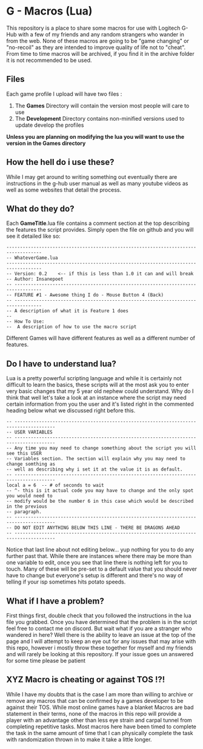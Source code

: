 # G - Macros (Lua)
This repository is a place to share some macros for use with Logitech G-Hub with a few of my friends and any random strangers who wander in from the web. None of these macros are going to be "game changing" or "no-recoil" as they are intended to improve quality of life not to "cheat". From time to time macros will be archived, if you find it in the archive folder it is not recommended to be used. 


## Files

Each game profile I upload will have two files :

 1. The **Games** Directory will contain the version most people will care to use
 2. The **Development** Directory contains non-minified versions used to update develop the profiles

**Unless you are planning on modifying the lua you will want to use the version in the Games directory**


## How the hell do i use these?

While I may get around to writing something out eventually there are instructions in the g-hub user manual as well as many youtube videos as well as some websites that detail the process.

## What do they do?

Each **GameTitle**.lua file contains a comment section at the top describing the features the script provides.
Simply open the file on github and you will see it detailed like so:

    -----------------------------------------------------------------------------------
    -- WhateverGame.lua
    -----------------------------------------------------------------------------------
    -- Version: 0.2    <-- if this is less than 1.0 it can and will break
    -- Author: Insanepoet
    -- --------------------------------------------------------------------------------
    -- FEATURE #1 - Awesome thing I do - Mouse Button 4 (Back)
    -- --------------------------------------------------------------------------------
    -- A description of what it is Feature 1 does
    --
    -- How To Use:
    --  A description of how to use the macro script

Different Games will have different features as well as a different number of features.

## Do I have to understand lua?
Lua is a pretty powerful scripting language and while it is certainly not difficult to learn the basics, these scripts will at the most ask you to enter very basic changes that my 5 year old nephew could understand. Why do I think that well let's take a look at an instance where the script may need certain information from you the user and it's listed right in the commented heading below what we discussed right before this.

    -- -------------------------------------------------------------------------------------
    -- USER VARIABLES
    -- ------------------------------------------------------------------------------------- 
    -- Any time you may need to change something about the script you will see this USER
    -- Variables section. The section will explain why you may need to change somthing as
    -- well as describing why i set it at the value it is as default.    
    -- -------------------------------------------------------------------------------------
    local a = 6  -- # of seconds to wait
    -- ^- this is it actual code you may have to change and the only spot you would need to
    -- modify would be the number 6 in this case which would be described in the previous 
    -- paragraph.
    -- -------------------------------------------------------------------------------------
    -- DO NOT EDIT ANYTHING BELOW THIS LINE - THERE BE DRAGONS AHEAD
    -- -------------------------------------------------------------------------------------
Notice that last line about not editing below... yup nothing for you to do any further past that. While there are instances where there may be more than one variable to edit, once you see that line there is nothing left for you to touch. Many of these will be pre-set to a default value that you should never have to change but everyone's setup is different and there's no way of telling if your isp sometimes hits potato speeds.

## What if I have a problem?

First things first, double check that you followed the instructions in the lua file you grabbed. Once you have determined that the problem is in the script feel free to contact me on discord. But wait what if you are a stranger who wandered in here? Well there is the ability to leave an issue at the top of the page and I will attempt to keep an eye out for any issues that may arise with this repo, however i mostly throw these together for myself and my friends and will rarely be looking at this repository. If your issue goes un answered for some time please be patient

## XYZ Macro is cheating or against TOS !?!
While I have my doubts that is the case I am more than willing to archive or remove any macros that can be confirmed by a games developer to be against their TOS. While most online games have a blanket Macros are bad statement in their terms, none of the macros in this repo will provide a player with an advantage other than less eye strain and carpal tunnel from completing repetitive tasks. Most macros here have been timed to complete the task in the same amount of time that I can physically complete the task with randomization thrown in to make it take a little longer.
```

